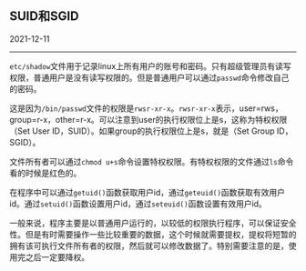 ## SUID和SGID

2021-12-11

---

`etc/shadow`文件用于记录linux上所有用户的账号和密码。只有超级管理员有读写权限，普通用户是没有读写权限的。但是普通用户可以通过`passwd`命令修改自己的密码。

这是因为`/bin/passwd`文件的权限是`rwsr-xr-x`。`rwsr-xr-x`表示，user=rws，group=r-x，other=r-x。可以注意到user的执行权限位上是s，这称为特权权限（Set User ID，SUID）。如果group的执行权限位上是s，就是（Set Group ID，SGID）。

文件所有者可以通过`chmod u+s`命令设置特权权限。有特权权限的文件通过`ls`命令看的时候是红色的。

在程序中可以通过`getuid()`函数获取用户id，通过`geteuid()`函数获取有效用户id。通过`setuid()`函数设置用户id，通过`seteuid()`函数设置有效用户id。

一般来说，程序主要是以普通用户运行的，以较低的权限执行程序，可以保证安全性。但是有时需要操作一些比较重要的数据，这个时候就需要提权，提权将短暂的拥有该可执行文件所有者的权限，然后就可以修改数据了。特别需要注意的是，使用完之后一定要降权。
